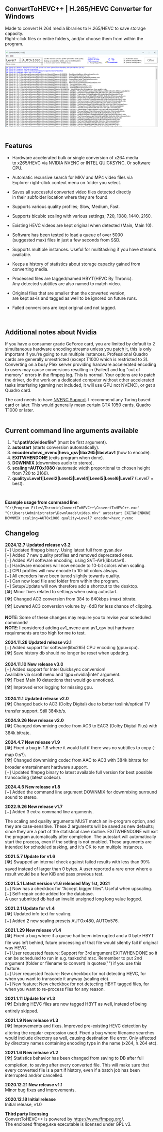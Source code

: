 
## ConvertToHEVC++ | H.265/HEVC Converter for Windows  

Made to convert H.264 media libraries to H.265/HEVC to save storage capacity.  
Right-click files or entire folders, and/or choose them from within the program. 

![Example UI](demo_v3.2.png)  
<br>
   
## Features  

* Hardware accelerated bulk or single conversion of x264 media  
to x265/HEVC via NVIDIA NVENC or INTEL QUICKSYNC. Or software CPU.  

* Automatic recursive search for MKV and MP4 video files via  
Explorer right-click context menu on folder you select.  

* Saves all successful converted video files detected directly  
in their subfolder location where they are found.  

* Supports various quality profiles; Slow, Medium, Fast.  

* Supports bicubic scaling with various settings; 720, 1080, 1440, 2160.  

* Existing HEVC videos are kept original when detected (Main, Main 10).  

* Software has been tested to load a queue of over 5000  
(suggested max) files in just a few seconds from SSD.  

* Supports multiple instances. Useful for multitasking if you have streams available.  

* Keeps a history of statistics about storage capacity gained from converting media.  

* Processed files are tagged/named HBYT(HEVC By Thronic).  
Any detected subtitles are also named to match video.  

* Original files that are smaller than the converted version,  
are kept as-is and tagged as well to be ignored on future runs.  

* Failed conversions are kept original and not tagged.  
<br>

## Additional notes about Nvidia  
If you have a consumer grade GeForce card, you are limited by default to 2 simultaneous  hardware encoding streams unless you [patch it](https://github.com/djnedrelid/NvidiaStreamPatch), this is only important if you're going to run multiple instances. Professional Quadro cards are generally unrestricted (except T1000 which is restricted to 3). Converting on a busy Plex server providing hardware accelerated encoding to users may cause conversions resulting in (Failed) and log "out of memory" errors in the ffmpeg log. This is normal. Your options are to patch the driver, do the work on a  dedicated computer without other accelerated tasks interfering (gaming not included, it will use GPU not NVENC), or get a Quadro card.  

The card needs to have [NVENC Support](https://developer.nvidia.com/video-encode-and-decode-gpu-support-matrix-new). I recommend any Turing based card or later. This would generally mean certain GTX 1050 cards, Quadro T1000 or later.  
<br>

## Current command line arguments available 
1. **"c:\path\to\videofile"** (must be first argument).  
2. **autostart** (starts conversion automatically).  
3. **encoder=hevc_nvenc|hevc_qsv|libx265|libsvtav1**  (how to encode).  
4. **EXITWHENDONE** (exits program when done).  
5. **DOWNMIX** (downmixes audio to stereo).  
6. **scaling=AUTOx1080** (automatic width proportional to chosen height from 720 to 2160).  
7. **quality=Level1|Level2|Level3|Level4|Level5|Level6|Level7** (Level7 = best).  
<br>

**Example usage from command line**:  
```"C:\Program Files\Thronic\ConvertToHEVC++\ConvertToHEVC++.exe" "C:\Users\Administrator\Downloads\video.mkv" autostart EXITWHENDONE DOWNMIX scaling=AUTOx1080 quality=Level7 encoder=hevc_nvenc```
<br>

## Changelog  
**2024.12.7 Updated release v3.2**  
[+] Updated ffmpeg binary. Using latest full from gyan.dev  
[+] Added 7 new quality profiles and removed deprecated ones.  
[+] Added AV1 software encoding, using SVT-AV1(libsvtav1).  
[+] Hardware encoders will now encode to 10-bit colors when scaling.  
[+] CPU profiles will now encode to 10-bit colors always.  
[+] All encoders have been tuned slightly towards quality.  
[+] Can now load file and folder from within the program.  
[+] Setup/Update will now therefore add a shortcut to the desktop.  
[🛠] Minor fixes related to settings when using autostart.  
[🛠] Changed AC3 conversion from 384 to 640kbps (max) bitrate.  
[🛠] Lowered AC3 conversion volume by -6dB for less chance of clipping.  
  
**NOTE**: Some of these changes may require you to revise your scheduled commands!  
**NOTE**: I considered adding av1_nvenc and av1_qsv but hardware requirements are too high for me to test.  
  
**2024.11.28 Updated release v3.1**  
[+] Added support for software(libx265) CPU encoding (gpu=cpu).  
[🛠] Save history db should no longer be reset when updating.  
  
**2024.11.10 New release v3.0**  
[+] Added support for Intel Quicksync conversion!  
Available via scroll menu and 'gpu=nvidia|intel' argument.  
[🛠] Fixed Main 10 detections that would go unnoticed.  
[🛠] Improved error logging for missing gpu.  
  
**2024.11.1 Updated release v2.0**  
[🛠] Changed back to AC3 (Dolby Digital) due to better toslink/optical TV transfer support. Still 384kb/s.  
  
**2024.9.26 New release v2.0**  
[🛠] Changed downmixing codec from AC3 to EAC3 (Dolby Digital Plus) with 384k bitrate.  
  
**2024.4.7 New release v1.9**  
[🛠] Fixed a bug in 1.8 where it would fail if there was no subtitles to copy (-map 0:s?).  
[🛠] Changed downmixing codec from AAC to AC3 with 384k bitrate for broader entertainment hardware support.  
[+] Updated ffmpeg binary to latest available full version for best possible transcoding (latest codecs).  
  
**2024.4.5 New release v1.8**  
[+] Added the command line argument DOWNMIX for downmixing surround sound to stereo.  
  
**2022.9.26 New release v1.7**  
[+] Added 3 extra command line arguments.  
  
The scaling and quality arguments MUST match an in-program option, and they are case-sensitive. These 2 arguments will be saved as new defaults; since they are a part of the statistical save routine. EXITWHENDONE will exit the program automatically after completion. The autostart will automatically start the process, even if the setting is not enabled. These arguments are intended for scheduled tasking, and it's OK to run multiple instances.  

**2021.5.7 Update for v1.6**  
[🛠] Swapped an internal check against failed results with less than 99% saved instead of larger than 0 bytes. A user reported a rare error where a result would be a few KiB and pass previous test.  

**2021.5.1 Latest version v1.6 released May 1st, 2021**  
[+] Now has a checkbox for “Accept bigger files”. Useful when upscaling.  
[+] Self-repair code added for the database.  
A user submitted db had an invalid unsigned long long value logged.  
  
**2021.2.1 Update for v1.4**  
[🛠] Updated info text for scaling.  
[+] Added 2 new scaling presets AUTOx480, AUTOx576.  
  
**2021.1.29 New release v1.4**  
[🛠] Fixed a bug where if a queue had been interrupted and a 0 byte HBYT file was left behind, future processing of that file would silently fail if original was HEVC.  
[+] User requested feature: Support for 3rd argument EXITWHENDONE so it can be scheduled to run in e.g. taskschd.msc. Remember to put 2nd argument (folder or filename to convert) in quotes("") if you use this feature.  
[+] User requested feature: New checkbox for not detecting HEVC, for when you want to transcode it anyway (scaling etc).  
[+] New feature: New checkbox for not detecting HBYT tagged files, for when you want to re-process files for any reason.  
  
**2021.1.11 Update for v1.3**  
[🛠] Existing HEVC files are now tagged HBYT as well, instead of being entirely skipped.  
  
**2021.1.9 New release v1.3**  
[🛠] Improvements and fixes. Improved pre-existing HEVC detection by altering the regular expression used. Fixed a bug where filename searches would include directory as well, causing destination file error. Only affected by directory names containing encoding type in the name (x264, h.264 etc).  
  
**2021.1.6 New release v1.2**  
[🛠] Statistics behavior has been changed from saving to DB after full completion, to saving after every converted file. This will make sure that every converted file is a part if history, even if a batch job has been interrupted and/or cancelled.  
  
**2020.12.21 New release v1.1**  
Minor bug fixes and improvements.  
  
**2020.12.18 Initial release**  
Initial release, v1.0  
  
**Third party licensing**  
ConvertToHEVC++ is powered by https://www.ffmpeg.org/.  
The enclosed ffmpeg.exe executable is licensed under GPL v3.  